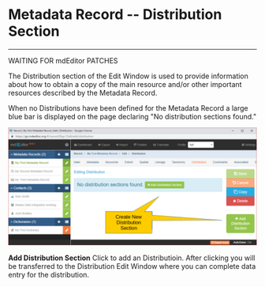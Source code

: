 # Metadata Record -- Distribution Section
---

WAITING FOR mdEditor PATCHES

The <span class="md-section">Distribution</span> section of the <span class="md-window">Edit Window</span> is used to provide information about how to obtain a copy of the main resource and/or other important resources described by the <span class="md-panel">Metadata Record</span>. 

When no <span class="md-panel">Distributions</span> have been defined for the <span class="md-panel">Metadata Record</span> a large blue bar is displayed on the page declaring "No distribution sections found."  

![Distribution Section with no Distributions Defined](/assets/reference/edit-objects/metadata/distribution/distribution-start.png)

<strong class="btn btn-success btn-xs"> <i class="fa fa-plus"> </i> Add Distribution Section</strong> Click to add an <span class="md-panel">Distributioin</span>.  After clicking you will be transferred to the <span class="md-panel">Distribution</span> <span class="md-window">Edit Window</span> where you can complete data entry for the distribution.  
